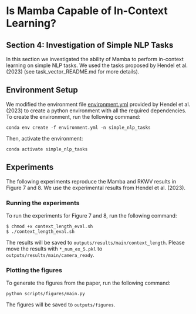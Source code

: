 # Is Mamba Capable of In-Context Learning?
## Section 4: Investigation of Simple NLP Tasks
In this section we investigated the ability of Mamba to perform in-context learning on simple NLP tasks. 
We used the tasks proposed by Hendel et al. (2023) (see task_vector_README.md for more details).

## Environment Setup
We modified the environment file [environment.yml](environment.yml) provided by Hendel et al. (2023) to create a python environment with all the required dependencies. To create the environment, run the following command:
```
conda env create -f environment.yml -n simple_nlp_tasks
```
Then, activate the environment:
```
conda activate simple_nlp_tasks
```

## Experiments
The following experiments reproduce the Mamba and RKWV results in Figure 7 and 8.
We use the experimental results from Hendel et al. (2023).

### Running the experiments
To run the experiments for Figure 7 and 8, run the following command:
```
$ chmod +x context_length_eval.sh
$ ./context_length_eval.sh
```

The results will be saved to `outputs/results/main/context_length`.
Please move the results with `*_num_ex_5.pkl` to `outputs/results/main/camera_ready`.


### Plotting the figures
To generate the figures from the paper, run the following command:
```
python scripts/figures/main.py
```
The figures will be saved to `outputs/figures`.